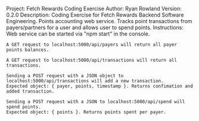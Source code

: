 Project: Fetch Rewards Coding Exercise
Author: Ryan Rowland
Version: 0.2.0
Description: 
    Coding Exercise for Fetch Rewards Backend Software Engineering. Points accounting web service. 
    Tracks point transactions from payers/partners for a user and allows user to spend points.
Instructions:
    Web service can be started via "npm start" in the console. 
    
    A GET request to localhost:5000/api/payers will return all payer points balances.
    
    A GET request to localhost:5000/api/transactions will return all transactions.
    
    Sending a POST request with a JSON object to localhost:5000/api/transactions will add a new transaction.
    Expected object: { payer, points, timestamp }. Returns confimation and added transaction.

    Sending a POST request with a JSON to localhost:5000/api/spend will spend points.
    Expected object: { points }. Returns points spent per payer.